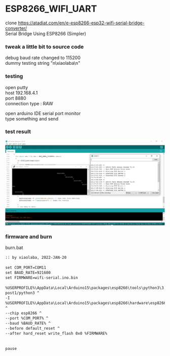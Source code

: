 # ESP8266_WIFI_UART
clone https://atadiat.com/en/e-esp8266-esp32-wifi-serial-bridge-converter/  
Serial Bridge Using ESP8266 (Simpler)  

### tweak a little bit to source code
debug baud rate changed to 115200  
dummy testing string "n\xiaolaba\n"  

### testing
open putty  
host 192.168.4.1  
port 8880  
connection type : RAW  
  
open arduino IDE serial port monitor  
type something and send

### test result
![esp826_wifi_uart.JPG](esp826_wifi_uart.JPG)  

### firmware and burn
burn.bat  
```
:: by xiaolaba, 2022-JAN-20  

set COM_PORT=COM11  
set BAUD_RATE=921600  
set FIRMWARE=wifi-serial.ino.bin  

%USERPROFILE%\AppData\Local\Arduino15\packages\esp8266\tools\python3\3.7.2-post1/python3 ^  
-I %USERPROFILE%\AppData\Local\Arduino15\packages\esp8266\hardware\esp8266\3.0.2/tools/upload.py ^  
--chip esp8266 ^  
--port %COM_PORT% ^  
--baud %BAUD_RATE% ^  
--before default_reset ^  
--after hard_reset write_flash 0x0 %FIRMWARE%  


pause  
```



